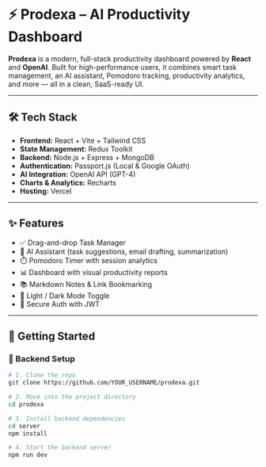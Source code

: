 # ⚡ Prodexa – AI Productivity Dashboard

**Prodexa** is a modern, full-stack productivity dashboard powered by **React** and **OpenAI**. Built for high-performance users, it combines smart task management, an AI assistant, Pomodoro tracking, productivity analytics, and more — all in a clean, SaaS-ready UI.

---

## 🛠️ Tech Stack

- **Frontend:** React + Vite + Tailwind CSS  
- **State Management:** Redux Toolkit  
- **Backend:** Node.js + Express + MongoDB  
- **Authentication:** Passport.js (Local & Google OAuth)  
- **AI Integration:** OpenAI API (GPT-4)  
- **Charts & Analytics:** Recharts  
- **Hosting:** Vercel  

---

## ✨ Features

- ✅ Drag-and-drop Task Manager  
- 🧠 AI Assistant (task suggestions, email drafting, summarization)  
- ⏱️ Pomodoro Timer with session analytics  
- 📊 Dashboard with visual productivity reports  
- 📚 Markdown Notes & Link Bookmarking  
- 🌙 Light / Dark Mode Toggle  
- 🔐 Secure Auth with JWT  

---

## 🚀 Getting Started

### 🔧 Backend Setup

```bash
# 1. Clone the repo
git clone https://github.com/YOUR_USERNAME/prodexa.git

# 2. Move into the project directory
cd prodexa

# 3. Install backend dependencies
cd server
npm install

# 4. Start the backend server
npm run dev

